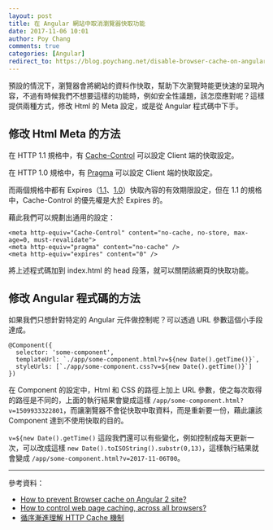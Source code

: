 ```yaml
---
layout: post
title: 在 Angular 網站中取消瀏覽器快取功能
date: 2017-11-06 10:01
author: Poy Chang
comments: true
categories: [Angular]
redirect_to: https://blog.poychang.net/disable-browser-cache-on-angular-site/
---
```


預設的情況下，瀏覽器會將網站的資料作快取，幫助下次瀏覽時能更快速的呈現內容，不過有時候我們不想要這樣的功能時，例如安全性議題，該怎麼應對呢？這樣提供兩種方式，修改 Html 的 Meta 設定，或是從 Angular 程式碼中下手。

## 修改 Html Meta 的方法

在 HTTP 1.1 規格中，有 [Cache-Control](https://tools.ietf.org/html/rfc2616#section-14.9) 可以設定 Client 端的快取設定。

在 HTTP 1.0 規格中，有 [Pragma](https://tools.ietf.org/html/rfc1945#section-10.12) 可以設定 Client 端的快取設定。

而兩個規格中都有 Expires（[1.1](https://tools.ietf.org/html/rfc2616#section-14.21)、[1.0](https://tools.ietf.org/html/rfc1945#section-10.7)）快取內容的有效期限設定，但在 1.1 的規格中，Cache-Control 的優先權是大於 Expires 的。

藉此我們可以規劃出通用的設定：

``` 
<meta http-equiv="Cache-Control" content="no-cache, no-store, max-age=0, must-revalidate">
<meta http-equiv="pragma" content="no-cache" />
<meta http-equiv="expires" content="0" />
```

將上述程式碼加到 index.html 的 head 段落，就可以關閉該網頁的快取功能。

## 修改 Angular 程式碼的方法

如果我們只想針對特定的 Angular 元件做控制呢？可以透過 URL 參數這個小手段達成。

```
@Component({
  selector: 'some-component',
  templateUrl: `./app/some-component.html?v=${new Date().getTime()}`,
  styleUrls: [`./app/some-component.css?v=${new Date().getTime()}`]
})
```

在 Component 的設定中，Html 和 CSS 的路徑上加上 URL 參數，使之每次取得的路徑是不同的，上面的執行結果會變成這樣 `/app/some-component.html?v=1509933322801`，而讓瀏覽器不會從快取中取資料，而是重新要一份，藉此讓該 Component 達到不使用快取的目的。

`v=${new Date().getTime()` 這段我們還可以有些變化，例如控制成每天更新一次，可以改成這樣 `new Date().toISOString().substr(0,13)`，這樣執行結果就會變成 `/app/some-component.html?v=2017-11-06T00`。

----------

參考資料：

* [How to prevent Browser cache on Angular 2 site?](https://stackoverflow.com/questions/39647810/how-to-prevent-browser-cache-on-angular-2-site)
* [How to control web page caching, across all browsers?](https://stackoverflow.com/questions/49547/how-to-control-web-page-caching-across-all-browsers)
* [循序漸進理解 HTTP Cache 機制](http://blog.techbridge.cc/2017/06/17/cache-introduction/)